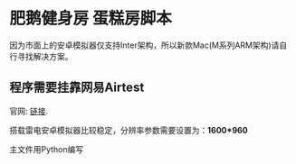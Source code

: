 <h1>肥鹅健身房 蛋糕房脚本</h1>
<p>因为市面上的安卓模拟器仅支持Inter架构，所以新款Mac(M系列ARM架构)请自行寻找解决方案。</p>
<h2>程序需要挂靠网易Airtest</h2>
<p>官网: <a href="http://airtest.netease.com" title="Airtest IDE">
链接</a>.</p>
<p>搭载雷电安卓模拟器比较稳定，分辨率参数需要设置为：<strong>1600*960</strong></p>

  
<p>主文件用Python编写</p>

